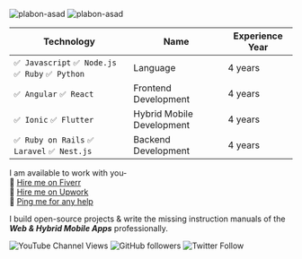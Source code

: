 <img src="https://img.shields.io/static/v1?label=Version&message=1.0.5&color=success" alt="plabon-asad" /> <img src="https://komarev.com/ghpvc/?username=plabon-asad&label=Profile%20views&color=success&style=flat" alt="plabon-asad" />

Technology  | Name | Experience Year |
------------- | ------------- | -------------
`✅ Javascript` `✅ Node.js` `✅ Ruby` `✅ Python`  | Language | 4 years |
`✅ Angular` `✅ React`  | Frontend Development | 4 years |
`✅ Ionic` `✅ Flutter`  | Hybrid Mobile Development | 4 years |
`✅ Ruby on Rails` `✅ Laravel` `✅ Nest.js`  | Backend Development | 4 years |

I am available to work with you- <br>
🔰 [Hire me on Fiverr](https://www.fiverr.com/plabon_asad)<br>
🔰 [Hire me on Upwork](https://www.upwork.com/freelancers/~01d32adc557b8209ee)<br>
🔰 [Ping me for any help](https://linkedin.com/in/plabon-asad)

I build open-source projects & write the missing instruction manuals of the ***Web & Hybrid Mobile Apps*** professionally.

![YouTube Channel Views](https://img.shields.io/youtube/channel/views/UC1POl6JvACP_Vp8cVc2RDhA?style=social)
![GitHub followers](https://img.shields.io/github/followers/plabon-asad?style=social)
![Twitter Follow](https://img.shields.io/twitter/follow/plabon_asad?style=social)


